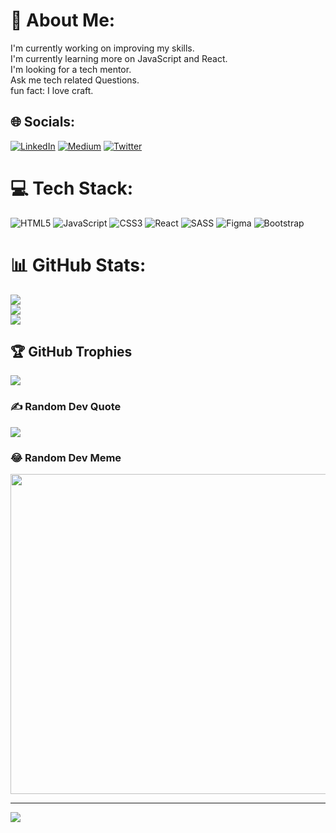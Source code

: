 # 💫 About Me:
I'm currently working on improving my skills.<br>I'm currently learning more on JavaScript and React.<br>I'm looking for a tech mentor.<br>Ask me tech related Questions.<br>fun fact: I love craft.


## 🌐 Socials:
[![LinkedIn](https://img.shields.io/badge/LinkedIn-%230077B5.svg?logo=linkedin&logoColor=white)](https://linkedin.com/in/oritsegbemi-okorodudu-70914722a) [![Medium](https://img.shields.io/badge/Medium-12100E?logo=medium&logoColor=white)](https://medium.com/@mimiokorodudu) [![Twitter](https://img.shields.io/badge/Twitter-%231DA1F2.svg?logo=Twitter&logoColor=white)](https://twitter.com/oritsegbemy) 

# 💻 Tech Stack:
![HTML5](https://img.shields.io/badge/html5-%23E34F26.svg?style=for-the-badge&logo=html5&logoColor=white) ![JavaScript](https://img.shields.io/badge/javascript-%23323330.svg?style=for-the-badge&logo=javascript&logoColor=%23F7DF1E) ![CSS3](https://img.shields.io/badge/css3-%231572B6.svg?style=for-the-badge&logo=css3&logoColor=white) ![React](https://img.shields.io/badge/react-%2320232a.svg?style=for-the-badge&logo=react&logoColor=%2361DAFB) ![SASS](https://img.shields.io/badge/SASS-hotpink.svg?style=for-the-badge&logo=SASS&logoColor=white) 	![Figma](https://img.shields.io/badge/figma-%23F24E1E.svg?style=for-the-badge&logo=figma&logoColor=white) ![Bootstrap](https://img.shields.io/badge/bootstrap-%23563D7C.svg?style=for-the-badge&logo=bootstrap&logoColor=white)
# 📊 GitHub Stats:
![](https://github-readme-stats.vercel.app/api?username=Oritsegbemi&theme=midnight-purple&hide_border=true&include_all_commits=false&count_private=false)<br/>
![](https://github-readme-streak-stats.herokuapp.com/?user=Oritsegbemi&theme=midnight-purple&hide_border=true)<br/>
![](https://github-readme-stats.vercel.app/api/top-langs/?username=Oritsegbemi&theme=midnight-purple&hide_border=true&include_all_commits=false&count_private=false&layout=compact)

## 🏆 GitHub Trophies
![](https://github-profile-trophy.vercel.app/?username=Oritsegbemi&theme=radical&no-frame=false&no-bg=true&margin-w=4)

### ✍️ Random Dev Quote
![](https://quotes-github-readme.vercel.app/api?type=horizontal&theme=radical)

### 😂 Random Dev Meme
<img src="https://random-memer.herokuapp.com/" width="512px"/>

---
[![](https://visitcount.itsvg.in/api?id=Oritsegbemi&icon=0&color=0)](https://visitcount.itsvg.in)
